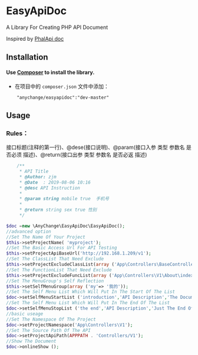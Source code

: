 # EasyApiDoc

A Library For Creating PHP API Document

Inspired by [PhalApi doc]( http://demo.phalapi.net/docs.php)

## Installation

#### Use [Composer](https://getcomposer.org/) to install the library.

- 在项目中的 `composer.json` 文件中添加：  
```
    "anychange/easyapidoc":"dev-master"
```

## Usage

### Rules：
接口标题(注释的第一行)、@dese(接口说明)、@param(接口入参 类型 参数名 是否必须 描述)、@return(接口出参 类型 参数名 是否必返 描述)
```php
    /**
     * API Title
     * @Author: zjm
     * @Date  : 2019-08-06 10:16
     * @desc API Instruction
     *
     * @param string mobile true  手机号
     *
     * @return string sex true 性别
     */
```
```php
$doc =new \AnyChange\EasyApiDoc\EasyApiDoc();
//advanced option
//Set The Name Of Your Project
$this->setProjectName( 'myproject');
//Set The Basic Access Url For API Testing 
$this->setProjectApiBaseUrl('http://192.168.1.209/v1');
//Set The ClassList That Need Exclude
$this->setProjectExcludeClassList(array ('App\Controllers\BaseController'));
//Set The FunctionList That Need Exclude
$this->setProjectExcludeFuncList(array ('App\Controllers\V1\About\index'));
//Set The MenuGroup's Self Reflection
$this->setSelfMenuGroup(array ('my'=> '我的'));
//Set The Self Menu List Which Will Put In The Start Of The List
$doc->setSelfMenuStartList ('introduction','API Description','The Document Is For The Developer');
//Set The Self Menu List Which Will Put In The End Of The List
$doc->setSelfMenuStopList ('the end','API Description','Just The End Of The Document');
//basic useage
//Set The Namespace Of The Project
$doc->setProjectNamespace('App\Controllers\V1');
//Set The Source Path Of The API
$doc->setProjectApiPath(APPPATH . 'Controllers/V1');
//Show The Document
$doc->onlineShow ();
```






